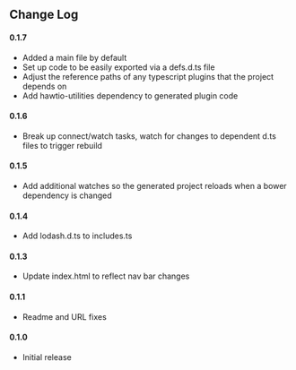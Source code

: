 ## Change Log

#### 0.1.7
* Added a main file by default
* Set up code to be easily exported via a defs.d.ts file
* Adjust the reference paths of any typescript plugins that the project depends on
* Add hawtio-utilities dependency to generated plugin code

#### 0.1.6
* Break up connect/watch tasks, watch for changes to dependent d.ts files to trigger rebuild

#### 0.1.5
* Add additional watches so the generated project reloads when a bower dependency is changed

#### 0.1.4
* Add lodash.d.ts to includes.ts

#### 0.1.3
* Update index.html to reflect nav bar changes

#### 0.1.1
* Readme and URL fixes

#### 0.1.0
* Initial release
